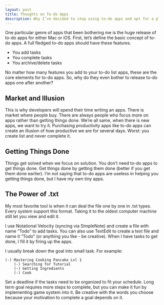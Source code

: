 ```yaml
---
layout: post
title: Thoughts on To-do Apps
description: Why I’ve decided to stop using to-do apps and opt for a plain text to make list.
---
```

One particular genre of apps that been bothering me is the huge release of to-do apps for either Mac or iOS. First, let’s define the basic concept of to-do apps. A full fledged to-do apps should have these features.

- You add tasks
- You complete tasks
- You archive/delete tasks

No matter how many features you add to your to-do list apps, these are the core elements for to-do apps. So, why do they even bother to release to-do apps one after another?

## Market and Illusion

This is why developers will spend their time writing an apps. There is market where people buy. There are always people who focus more on apps rather than getting things done. We’re all same, when there is new apps, we want to try it. Purchasing productivity apps like to-do apps can create an illusion of how productive we are for several days. Worst: you create list and never complete it.

## Getting Things Done

Things get solved when we focus on solution. You don’t need to-do apps to get things done. Get things done by getting them done (better if you get them done earlier). I’m not saying that to-do apps are useless in helping you getting things done, but I have my own tiny apps.

## The Power of .txt

My most favorite tool is when it can deal the file one by one in .txt types. Every system support this format. Taking it to the oldest computer machine still let you view and edit it.

I use Notational Velocity (syncing via SimpleNote) and create a file with name &#8220;Todo&#8221; to add tasks. You can also use TextEdit to create a text file and name it &#8220;Todo&#8221; (or anything you like - be creative). When I have tasks to get done, I fill it by firing up the apps.

I usually break down the goal into small task. For example:

	(-) Mastering Cooking Pancake Lvl 1
		(-) Searching for Tutorial 
		(-) Getting Ingredients 
		(-) Cook

Set a deadline if the tasks need to be organized to fit your schedule. Long term goal requires more steps to complete, but you can make it fun by implementing game system into it. Be creative with the words you choose because your motivation to complete a goal depends on it.